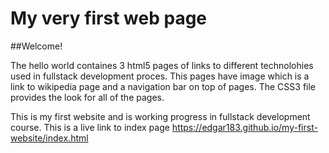 # My very first web page

##Welcome!

The hello world containes 3 html5 pages of links to different technolohies used in fullstack development proces.
This pages have image which is a link to wikipedia page and a navigation bar on top of pages.
The CSS3 file provides the look for all of the pages. 

This is my first website and is working progress in fullstack development course. 
This is a live link to index page https://edgar183.github.io/my-first-website/index.html
